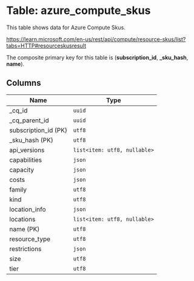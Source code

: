 # Table: azure_compute_skus

This table shows data for Azure Compute Skus.

https://learn.microsoft.com/en-us/rest/api/compute/resource-skus/list?tabs=HTTP#resourceskusresult

The composite primary key for this table is (**subscription_id**, **_sku_hash**, **name**).

## Columns

| Name          | Type          |
| ------------- | ------------- |
|_cq_id|`uuid`|
|_cq_parent_id|`uuid`|
|subscription_id (PK)|`utf8`|
|_sku_hash (PK)|`utf8`|
|api_versions|`list<item: utf8, nullable>`|
|capabilities|`json`|
|capacity|`json`|
|costs|`json`|
|family|`utf8`|
|kind|`utf8`|
|location_info|`json`|
|locations|`list<item: utf8, nullable>`|
|name (PK)|`utf8`|
|resource_type|`utf8`|
|restrictions|`json`|
|size|`utf8`|
|tier|`utf8`|